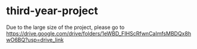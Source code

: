 # third-year-project

Due to the large size of the project, please go to https://drive.google.com/drive/folders/1eWBD_FIHScRfwnCaImfsMBDQx8hwO6BQ?usp=drive_link
